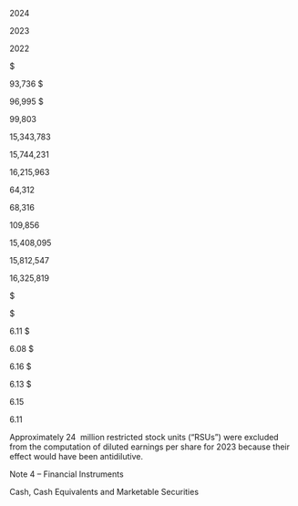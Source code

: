 2024

2023

2022

$

93,736  $

96,995  $

99,803

15,343,783

15,744,231

16,215,963

64,312

68,316

109,856

15,408,095

15,812,547

16,325,819

$

$

6.11  $

6.08  $

6.16  $

6.13  $

6.15

6.11

Approximately  24  million  restricted  stock  units  (“RSUs”)  were  excluded  from  the  computation  of  diluted  earnings  per  share  for
2023 because their effect would have been antidilutive.

Note 4 – Financial Instruments

Cash, Cash Equivalents and Marketable Securities